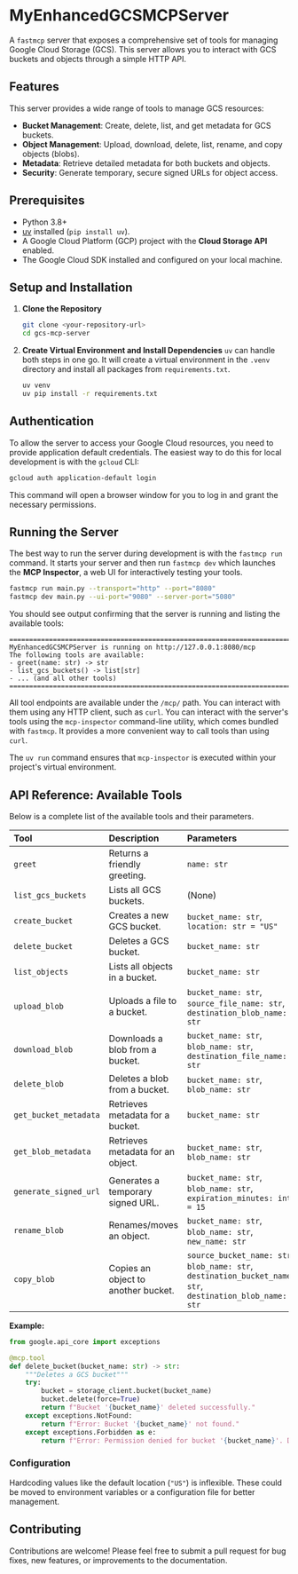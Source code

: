 # MyEnhancedGCSMCPServer

A `fastmcp` server that exposes a comprehensive set of tools for managing Google Cloud Storage (GCS). This server allows you to interact with GCS buckets and objects through a simple HTTP API.

## Features

This server provides a wide range of tools to manage GCS resources:

- **Bucket Management**: Create, delete, list, and get metadata for GCS buckets.
- **Object Management**: Upload, download, delete, list, rename, and copy objects (blobs).
- **Metadata**: Retrieve detailed metadata for both buckets and objects.
- **Security**: Generate temporary, secure signed URLs for object access.

## Prerequisites

- Python 3.8+
- [uv](https://github.com/astral-sh/uv) installed (`pip install uv`).
- A Google Cloud Platform (GCP) project with the **Cloud Storage API** enabled.
- The Google Cloud SDK installed and configured on your local machine.

## Setup and Installation

1.  **Clone the Repository**
    ```bash
    git clone <your-repository-url>
    cd gcs-mcp-server
    ```

2.  **Create Virtual Environment and Install Dependencies**
    `uv` can handle both steps in one go. It will create a virtual environment in the `.venv` directory and install all packages from `requirements.txt`.
    ```bash
    uv venv
    uv pip install -r requirements.txt
    ```

## Authentication

To allow the server to access your Google Cloud resources, you need to provide application default credentials. The easiest way to do this for local development is with the `gcloud` CLI:

```bash
gcloud auth application-default login
```

This command will open a browser window for you to log in and grant the necessary permissions.

## Running the Server

The best way to run the server during development is with the `fastmcp run` command. It starts your server and then run `fastmcp dev` which launches the **MCP Inspector**, a web UI for interactively testing your tools.

```bash
fastmcp run main.py --transport="http" --port="8080"
fastmcp dev main.py --ui-port="9080" --server-port="5080"
```

You should see output confirming that the server is running and listing the available tools:

```
================================================================================
MyEnhancedGCSMCPServer is running on http://127.0.0.1:8080/mcp
The following tools are available:
- greet(name: str) -> str
- list_gcs_buckets() -> list[str]
- ... (and all other tools)
================================================================================
```



All tool endpoints are available under the `/mcp/` path. You can interact with them using any HTTP client, such as `curl`.
You can interact with the server's tools using the `mcp-inspector` command-line utility, which comes bundled with `fastmcp`. It provides a more convenient way to call tools than using `curl`.

The `uv run` command ensures that `mcp-inspector` is executed within your project's virtual environment.


## API Reference: Available Tools

Below is a complete list of the available tools and their parameters.

| Tool | Description | Parameters |
| :--- | :--- | :--- |
| `greet` | Returns a friendly greeting. | `name: str` |
| `list_gcs_buckets` | Lists all GCS buckets. | (None) |
| `create_bucket` | Creates a new GCS bucket. | `bucket_name: str`, `location: str = "US"` |
| `delete_bucket` | Deletes a GCS bucket. | `bucket_name: str` |
| `list_objects` | Lists all objects in a bucket. | `bucket_name: str` |
| `upload_blob` | Uploads a file to a bucket. | `bucket_name: str`, `source_file_name: str`, `destination_blob_name: str` |
| `download_blob` | Downloads a blob from a bucket. | `bucket_name: str`, `blob_name: str`, `destination_file_name: str` |
| `delete_blob` | Deletes a blob from a bucket. | `bucket_name: str`, `blob_name: str` |
| `get_bucket_metadata` | Retrieves metadata for a bucket. | `bucket_name: str` |
| `get_blob_metadata` | Retrieves metadata for an object. | `bucket_name: str`, `blob_name: str` |
| `generate_signed_url` | Generates a temporary signed URL. | `bucket_name: str`, `blob_name: str`, `expiration_minutes: int = 15` |
| `rename_blob` | Renames/moves an object. | `bucket_name: str`, `blob_name: str`, `new_name: str` |
| `copy_blob` | Copies an object to another bucket. | `source_bucket_name: str`, `blob_name: str`, `destination_bucket_name: str`, `destination_blob_name: str` |


**Example:**

```python
from google.api_core import exceptions

@mcp.tool
def delete_bucket(bucket_name: str) -> str:
    """Deletes a GCS bucket"""
    try:
        bucket = storage_client.bucket(bucket_name)
        bucket.delete(force=True)
        return f"Bucket '{bucket_name}' deleted successfully."
    except exceptions.NotFound:
        return f"Error: Bucket '{bucket_name}' not found."
    except exceptions.Forbidden as e:
        return f"Error: Permission denied for bucket '{bucket_name}'. Details: {e}"
```

### Configuration

Hardcoding values like the default location (`"US"`) is inflexible. These could be moved to environment variables or a configuration file for better management.

## Contributing

Contributions are welcome! Please feel free to submit a pull request for bug fixes, new features, or improvements to the documentation.
